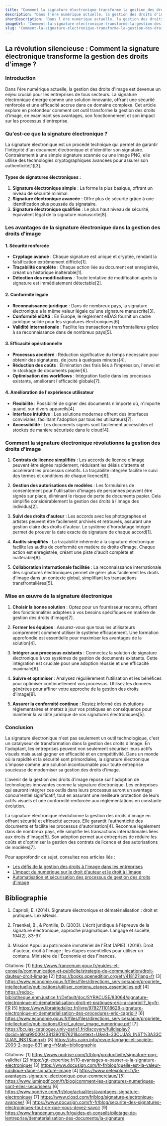 ```yaml
---
title: "Comment la signature électronique transforme la gestion des droits d'image ?"
description: "Dans l'ère numérique actuelle, la gestion des droits d'image est devenue un enjeu crucial pour les entreprises de tous secteurs. La signature électronique émerge comme une solution innovante, offrant une sécurité renforcée et une efficacité accrue dans ce domaine complexe. Cet article explore en profondeur comment cet outil transforme la gestion des droits d'image, en examinant ses avantages, son fonctionnement et son impact sur les processus d'entreprise."
shortDescription: "Dans l'ère numérique actuelle, la gestion des droits d'image est devenue un enjeu crucial pour les entreprises de tous secteurs. La signature électronique émerge comme une solution innovante, offrant une sécurité renforcée et une efficacité accrue dans ce domaine complexe. Cet article explore en profondeur comment cet outil transforme la gestion des droits d'image, en examinant ses avantages, son fonctionnement et son impact sur les processus d'entreprise."
imageUrl: "Comment-la-signature-electronique-transforme-la-gestion-des-droits-dimage.webp"
slug: "Comment-la-signature-electronique-transforme-la-gestion-des-droits-dimage"
---
```


## La révolution silencieuse : Comment la signature électronique transforme la gestion des droits d'image ?

### Introduction

Dans l'ère numérique actuelle, la gestion des droits d'image est devenue un enjeu crucial pour les entreprises de tous secteurs. La signature électronique émerge comme une solution innovante, offrant une sécurité renforcée et une efficacité accrue dans ce domaine complexe. Cet article explore en profondeur comment cet outil transforme la gestion des droits d'image, en examinant ses avantages, son fonctionnement et son impact sur les processus d'entreprise.

### Qu'est-ce que la signature électronique ?

La signature électronique est un procédé technique qui permet de garantir l'intégrité d'un document électronique et d'identifier son signataire. Contrairement à une simple signature scannée ou une image PNG, elle utilise des technologies cryptographiques avancées pour assurer son authenticité[1][3].

#### Types de signatures électroniques :

1. **Signature électronique simple** : La forme la plus basique, offrant un niveau de sécurité minimal.
2. **Signature électronique avancée** : Offre plus de sécurité grâce à une identification plus poussée du signataire.
3. **Signature électronique qualifiée** : Le plus haut niveau de sécurité, équivalent légal de la signature manuscrite[8].

### Les avantages de la signature électronique dans la gestion des droits d'image

#### 1. Sécurité renforcée
- **Cryptage avancé** : Chaque signature est unique et cryptée, rendant la falsification extrêmement difficile[1].
- **Traçabilité complète** : Chaque action liée au document est enregistrée, créant un historique inaltérable[1].
- **Détection des modifications** : Toute tentative de modification après la signature est immédiatement détectable[2].

#### 2. Conformité légale
- **Reconnaissance juridique** : Dans de nombreux pays, la signature électronique a la même valeur légale qu'une signature manuscrite[3].
- **Conformité eIDAS** : En Europe, le règlement eIDAS fournit un cadre juridique solide pour les signatures électroniques[6].
- **Validité internationale** : Facilite les transactions transfrontalières grâce à sa reconnaissance dans de nombreux pays[5].

#### 3. Efficacité opérationnelle
- **Processus accéléré** : Réduction significative du temps nécessaire pour obtenir des signatures, de jours à quelques minutes[4].
- **Réduction des coûts** : Élimination des frais liés à l'impression, l'envoi et le stockage de documents papier[6].
- **Optimisation des workflows** : Intégration facile dans les processus existants, améliorant l'efficacité globale[7].

#### 4. Amélioration de l'expérience utilisateur
- **Flexibilité** : Possibilité de signer des documents n'importe où, n'importe quand, sur divers appareils[4].
- **Interface intuitive** : Les solutions modernes offrent des interfaces conviviales, facilitant l'adoption par tous les utilisateurs[7].
- **Accessibilité** : Les documents signés sont facilement accessibles et stockés de manière sécurisée dans le cloud[4].

### Comment la signature électronique révolutionne la gestion des droits d'image

1. **Contrats de licence simplifiés** : 
   Les accords de licence d'image peuvent être signés rapidement, réduisant les délais d'attente et accélérant les processus créatifs. La traçabilité intégrée facilite le suivi des termes et conditions de chaque licence[6].

2. **Gestion des autorisations de modèles** : 
   Les formulaires de consentement pour l'utilisation d'images de personnes peuvent être signés sur place, éliminant le risque de perte de documents papier. Cela simplifie considérablement la gestion des droits à l'image des individus[2].

3. **Suivi des droits d'auteur** : 
   Les accords avec les photographes et artistes peuvent être facilement archivés et retrouvés, assurant une gestion claire des droits d'auteur. Le système d'horodatage intégré permet de prouver la date exacte de signature de chaque accord[1].

4. **Audits simplifiés** : 
   La traçabilité inhérente à la signature électronique facilite les audits de conformité en matière de droits d'image. Chaque action est enregistrée, créant une piste d'audit complète et inaltérable[8].

5. **Collaboration internationale facilitée** :
   La reconnaissance internationale des signatures électroniques permet de gérer plus facilement les droits d'image dans un contexte global, simplifiant les transactions transfrontalières[5].

### Mise en œuvre de la signature électronique

1. **Choisir la bonne solution** : Optez pour un fournisseur reconnu, offrant des fonctionnalités adaptées à vos besoins spécifiques en matière de gestion des droits d'image[7].

2. **Former les équipes** : Assurez-vous que tous les utilisateurs comprennent comment utiliser le système efficacement. Une formation approfondie est essentielle pour maximiser les avantages de la solution[4].

3. **Intégrer aux processus existants** : Connectez la solution de signature électronique à vos systèmes de gestion de documents existants. Cette intégration est cruciale pour une adoption réussie et une efficacité maximale[6].

4. **Suivre et optimiser** : Analysez régulièrement l'utilisation et les bénéfices pour optimiser continuellement vos processus. Utilisez les données générées pour affiner votre approche de la gestion des droits d'image[8].

5. **Assurer la conformité continue** : Restez informé des évolutions réglementaires et mettez à jour vos pratiques en conséquence pour maintenir la validité juridique de vos signatures électroniques[5].

### Conclusion

La signature électronique n'est pas seulement un outil technologique, c'est un catalyseur de transformation dans la gestion des droits d'image. En l'adoptant, les entreprises peuvent non seulement sécuriser leurs actifs visuels mais aussi gagner en efficacité et en compétitivité. Dans un monde où la rapidité et la sécurité sont primordiales, la signature électronique s'impose comme une solution incontournable pour toute entreprise soucieuse de moderniser sa gestion des droits d'image.

L'avenir de la gestion des droits d'image repose sur l'adoption de technologies innovantes comme la signature électronique. Les entreprises qui sauront intégrer ces outils dans leurs processus auront un avantage concurrentiel significatif, tout en assurant une meilleure protection de leurs actifs visuels et une conformité renforcée aux réglementations en constante évolution.

La signature électronique révolutionne la gestion des droits d'image en offrant sécurité et efficacité accrues. Elle garantit l'authenticité des documents et facilite les processus d'autorisation[4]. Reconnue légalement dans de nombreux pays, elle simplifie les transactions internationales liées aux droits d'image[5]. Son adoption permet aux entreprises de réduire les coûts et d'optimiser la gestion des contrats de licence et des autorisations de modèles[7].

Pour approfondir ce sujet, consultez nos articles liés :
- [Les défis de la gestion des droits à l'image dans les entreprises](#)
- [L'impact du numérique sur le droit d'auteur et le droit à l'image](#)
- [Automatisation et sécurisation des processus de gestion des droits d'image](#)

## Bibliographie

1. Caprioli, E. (2014). Signature électronique et dématérialisation : droit et pratiques. LexisNexis.

2. Fraenkel, B., & Pontille, D. (2003). L'écrit juridique à l'épreuve de la signature électronique, approche pragmatique. Langage et société, 104(2), 83-97.

3. Mission Appui au patrimoine immatériel de l'État (APIE). (2018). Droit d'auteur, droit à l'image : les étapes essentielles pour utiliser un contenu. Ministère de l'Économie et des Finances.

Citations:
[1] https://www.francenum.gouv.fr/guides-et-conseils/communication-et-publicite/strategie-de-communication/droit-dauteur-droit-limage
[2] https://books.openedition.org/efr/41812?lang=fr
[3] https://www.economie.gouv.fr/files/files/directions_services/apie/propriete_intellectuelle/publications/utiliser_contenu_etapes_essentielles.pdf
[4] https://redoc-bibliotheque.enm.justice.fr/Default/doc/SYRACUSE/83064/signature-electronique-et-dematerialisation-droit-et-pratiques-eric-a-caprioli?_lg=fr-FR
[5] https://www.librairiedalloz.fr/livre/9782711018628-signature-electronique-et-dematerialisation-des-procedures-eric-caprioli/
[6] https://www.economie.gouv.fr/files/files/directions_services/apie/propriete_intellectuelle/publications/Droit_auteur_image_numerique.pdf
[7] https://bcujas-catalogue.univ-paris1.fr/discovery/fulldisplay?docid=alma990004381390107621&context=U&vid=33CUJAS_INST%3A33CUJAS_INST&lang=fr
[8] https://shs.cairn.info/revue-langage-et-societe-2003-2-page-83?lang=fr&tab=bibliographie

Citations:
[1] https://www.oodrive.com/fr/blog/productivite/signature-png-validite/
[2] https://gt-expertise.fr/10-avantages-a-passer-a-la-signature-electronique/
[3] https://www.docusign.com/fr-fr/blog/quelle-est-la-valeur-juridique-dune-signature-image
[4] https://www.netexplorer.fr/5-avantages-signature-electronique-pour-commerciaux/
[5] https://www.luminpdf.com/fr/blog/comment-les-signatures-numeriques-sont-elles-securisees/
[6] https://www.oodrive.com/fr/blog/actualites/avantages-signature-electronique/
[7] https://www.closd.com/fr/blog/signature-electronique-avancee/
[8] https://www.docusign.com/fr-fr/blog/securite-des-signatures-electroniques-tout-ce-que-vous-devez-savoir
[9] https://www.francenum.gouv.fr/guides-et-conseils/pilotage-de-lentreprise/dematerialisation-des-documents/la-signature
